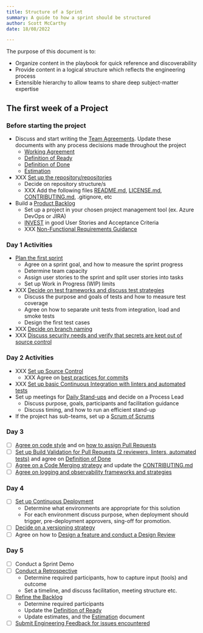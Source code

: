 ```yaml
---
title: Structure of a Sprint
summary: A guide to how a sprint should be structured
author: Scott McCarthy
date: 18/08/2022

---
```


The purpose of this document is to:

- Organize content in the playbook for quick reference and discoverability
- Provide content in a logical structure which reflects the engineering process
- Extensible hierarchy to allow teams to share deep subject-matter expertise

## The first week of a Project

### Before starting the project

- Discuss and start writing the [Team Agreements](../team-agreements.md). Update these documents with any process decisions made throughout the project
    - [Working Agreement](../team-agreements/working-agreements.md)
    - [Definition of Ready](../team-agreements/definition-of-ready.md)
    - [Definition of Done](../team-agreements/definition-of-done.md)
    - [Estimation](estimation.md)
- XXX [Set up the repository/repositories](source-control/README.md#creating-a-new-repository)
    - Decide on repository structure/s
    - XXX Add the following files [README.md](resources/templates/README.md), [LICENSE.md](resources/templates/LICENSE), [CONTRIBUTING.md](resources/templates/CONTRIBUTING.md), .gitignore, etc
- Build a [Product Backlog](../backlog-management.md)
    - Set up a project in your chosen project management tool (ex. Azure DevOps or JIRA)
    - [INVEST](<https://en.wikipedia.org/wiki/INVEST_(mnemonic)>) in good User Stories and Acceptance Criteria
    -  XXX [Non-Functional Requirements Guidance](design/design-patterns/non-functional-requirements-capture-guide.md)

### Day 1 Activities

- [Plan the first sprint](../sprint-planning.md)
    - Agree on a sprint goal, and how to measure the sprint progress
    - Determine team capacity
    - Assign user stories to the sprint and split user stories into tasks
    - Set up Work in Progress (WIP) limits
- XXX [Decide on test frameworks and discuss test strategies](automated-testing/README.md)
    - Discuss the purpose and goals of tests and how to measure test coverage
    - Agree on how to separate unit tests from integration, load and smoke tests
    - Design the first test cases
- XXX  [Decide on branch naming](source-control/naming-branches.md)
- XXX  [Discuss security needs and verify that secrets are kept out of source control](continuous-delivery/secrets-management/recipes/azure-devops/secrets-per-branch.md)

### Day 2 Activities

- XXX  [Set up Source Control](source-control/README.md)
    - XXX  Agree on [best practices for commits](source-control/README.md#commit-best-practices)
- XXX [Set up basic Continuous Integration with linters and automated tests](continuous-integration/README.md)
- Set up meetings for [Daily Stand-ups](../stand-ups.md) and decide on a Process Lead
    - Discuss purpose, goals, participants and facilitation guidance
    - Discuss timing, and how to run an efficient stand-up
- If the project has sub-teams, set up a [Scrum of Scrums](../scrum-of-scrums.md)

### Day 3

- [ ] [Agree on code style](code-reviews/README.md) and on [how to assign Pull Requests](code-reviews/pull-requests.md)
- [ ] [Set up Build Validation for Pull Requests (2 reviewers, linters, automated tests)](code-reviews/README.md) and agree on [Definition of Done](agile-development/team-agreements/definition-of-done.md)
- [ ] [Agree on a Code Merging strategy](source-control/merge-strategies.md) and update the [CONTRIBUTING.md](resources/templates/CONTRIBUTING.md)
- [ ] [Agree on logging and observability frameworks and strategies](observability/README.md)

### Day 4

- [ ] [Set up Continuous Deployment](continuous-delivery/README.md)
  - Determine what environments are appropriate for this solution
  - For each environment discuss purpose, when deployment should trigger, pre-deployment approvers, sing-off for promotion.
- [ ] [Decide on a versioning strategy](source-control/component-versioning.md)
- [ ] Agree on how to [Design a feature and conduct a Design Review](design/design-reviews/README.md)

### Day 5

- [ ] Conduct a Sprint Demo
- [ ] [Conduct a Retrospective](agile-development/retrospectives.md)
  - Determine required participants, how to capture input (tools) and outcome
  - Set a timeline, and discuss facilitation, meeting structure etc.
- [ ] [Refine the Backlog](agile-development/backlog-management/backlog-refinement.md)
  - Determine required participants
  - Update the [Definition of Ready](agile-development/team-agreements/definition-of-ready.md)
  - Update estimates, and the [Estimation](agile-development/sprint-planning/estimation.md) document
- [ ] [Submit Engineering Feedback for issues encountered](engineering-feedback/README.md)
